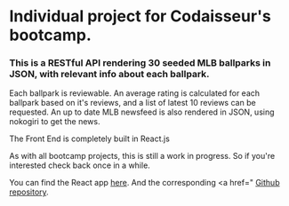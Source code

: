 # Individual project for Codaisseur's bootcamp.

### This is a RESTful API rendering 30 seeded MLB ballparks in JSON, with relevant info about each ballpark.

Each ballpark is reviewable. An average rating is calculated for each ballpark based on it's reviews, and a list of latest 10 reviews can be requested.
An up to date MLB newsfeed is also rendered in JSON, using nokogiri to get the news.

The Front End is completely built in React.js

As with all bootcamp projects, this is still a work in progress. So if you're interested check back once in a while.

You can find the React app <a href="
http://physiotherapist-walrus-68848.bitballoon.com/" target="blank">here</a>.
And the corresponding  <a href="
<a href="https://github.com/joostcalis/ballparks_front" target="blank">Github repository</a>.

